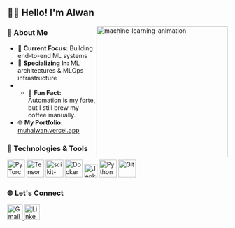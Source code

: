<h2 align="left">👨‍💻 Hello! I'm Alwan</h2>

<img align="right" src="https://media.giphy.com/media/coxQHKASG60HrHtvkt/giphy.gif" width="300" alt="machine-learning-animation" />

### 🚀 About Me
- 🔭 **Current Focus:** Building end-to-end ML systems
- 🌱 **Specializing In:** ML architectures & MLOps infrastructure
- - 💬 **Fun Fact:** Automation is my forte, but I still brew my coffee manually.
- 🌐 **My Portfolio:** [muhalwan.vercel.app](https://muhalwan.vercel.app)

### 🔧 Technologies & Tools
<p align="left">
  <!-- Frameworks -->
  <img src="https://cdn.jsdelivr.net/gh/devicons/devicon/icons/pytorch/pytorch-original.svg" height="40" alt="PyTorch" title="PyTorch" />
  <img src="https://cdn.jsdelivr.net/gh/devicons/devicon/icons/tensorflow/tensorflow-original.svg" height="40" alt="TensorFlow" title="TensorFlow" />
  <img src="https://upload.wikimedia.org/wikipedia/commons/0/05/Scikit_learn_logo_small.svg" height="40" alt="scikit-learn" title="Scikit-Learn" />
  
  <!-- MLOps -->
  <img src="https://cdn.jsdelivr.net/gh/devicons/devicon/icons/docker/docker-original.svg" height="40" alt="Docker" title="Docker" />
  <img src="https://cdn.jsdelivr.net/gh/devicons/devicon/icons/jenkins/jenkins-original.svg" height="30" alt="Jenkins logo" />
  
  <!-- Core -->
  <img src="https://cdn.jsdelivr.net/gh/devicons/devicon/icons/python/python-original.svg" height="40" alt="Python" title="Python" />
  <img src="https://cdn.jsdelivr.net/gh/devicons/devicon/icons/git/git-original.svg" height="40" alt="Git" title="Git" />
</p>

### 🌐 Let's Connect
<p align="left">
  <a href="mailto:muhalwan12@gmail.com" target="_blank">
    <img src="https://img.shields.io/static/v1?message=Gmail&logo=gmail&label=&color=D14836&logoColor=white&labelColor=&style=for-the-badge" height="35" alt="Gmail logo" />
  </a>
  <a href="https://www.linkedin.com/in/muhalwan/" target="_blank">
    <img src="https://img.shields.io/static/v1?message=LinkedIn&logo=linkedin&label=&color=0077B5&logoColor=white&labelColor=&style=for-the-badge" height="35" alt="LinkedIn logo" />
  </a>
</p>
